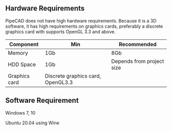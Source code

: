 ## Hardware Requirements

PipeCAD does not have high hardware requirements. Because it is a 3D software, it has high requirements on graphics cards, preferably a discrete graphics card with supports OpenGL 3.3 and above.

|Component|Min|Recommended|
|---|---|---|
|Memory|1Gb|8Gb|
|HDD Space|1Gb|Depends from project size|
|Graphics card|Discrete graphics card, OpenGL3.3|

## Software Requirement

Windows 7, 10

Ubuntu 20.04 using Wine 


